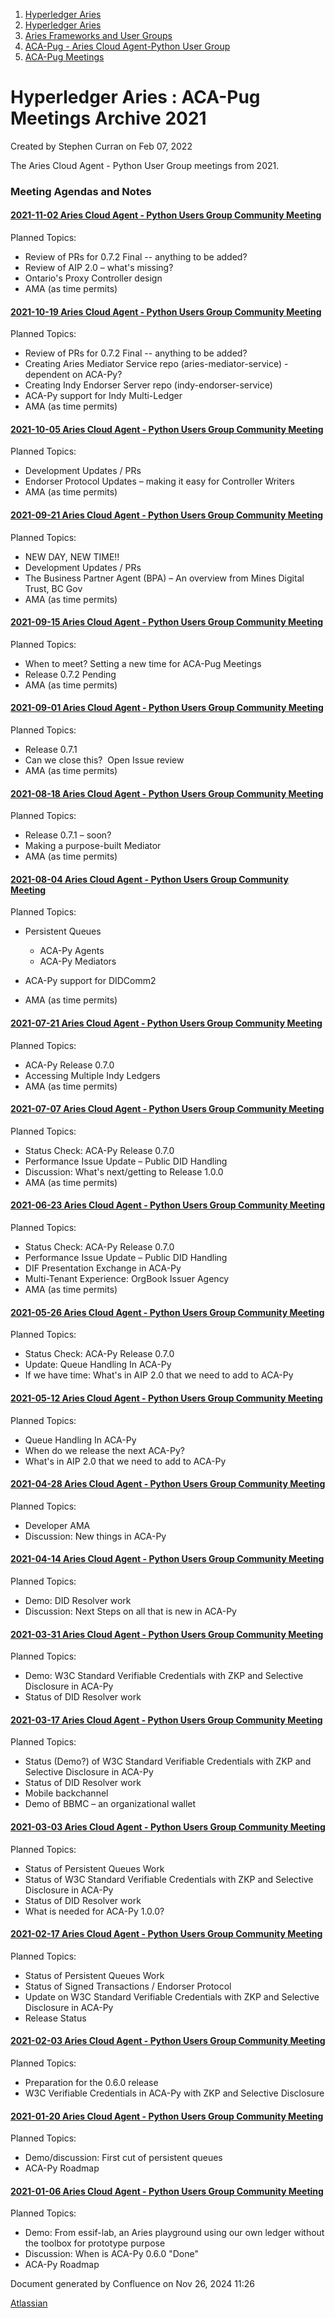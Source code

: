 1. [Hyperledger Aries](index.html)
2. [Hyperledger Aries](Hyperledger-Aries_18481154.html)
3. [Aries Frameworks and User Groups](Aries-Frameworks-and-User-Groups_18481290.html)
4. [ACA-Pug - Aries Cloud Agent-Python User Group](ACA-Pug---Aries-Cloud-Agent-Python-User-Group_18484248.html)
5. [ACA-Pug Meetings](ACA-Pug-Meetings_18484272.html)

# Hyperledger Aries : ACA-Pug Meetings Archive 2021

Created by Stephen Curran on Feb 07, 2022

The Aries Cloud Agent - Python User Group meetings from 2021.

### Meeting Agendas and Notes

#### [2021-11-02 Aries Cloud Agent - Python Users Group Community Meeting](2021-11-02-Aries-Cloud-Agent---Python-Users-Group-Community-Meeting_18494468.html)

Planned Topics:

- Review of PRs for 0.7.2 Final -- anything to be added?
- Review of AIP 2.0 – what's missing?
- Ontario's Proxy Controller design
- AMA (as time permits)

#### [2021-10-19 Aries Cloud Agent - Python Users Group Community Meeting](2021-10-19-Aries-Cloud-Agent---Python-Users-Group-Community-Meeting_18494312.html)

Planned Topics:

- Review of PRs for 0.7.2 Final -- anything to be added?
- Creating Aries Mediator Service repo (aries-mediator-service) - dependent on ACA-Py?
- Creating Indy Endorser Server repo (indy-endorser-service)
- ACA-Py support for Indy Multi-Ledger
- AMA (as time permits)

#### [2021-10-05 Aries Cloud Agent - Python Users Group Community Meeting](2021-10-05-Aries-Cloud-Agent---Python-Users-Group-Community-Meeting_18494208.html)

Planned Topics:

- Development Updates / PRs
- Endorser Protocol Updates – making it easy for Controller Writers
- AMA (as time permits)

#### [2021-09-21 Aries Cloud Agent - Python Users Group Community Meeting](2021-09-21-Aries-Cloud-Agent---Python-Users-Group-Community-Meeting_18493976.html)

Planned Topics:

- NEW DAY, NEW TIME!!
- Development Updates / PRs
- The Business Partner Agent (BPA) – An overview from Mines Digital Trust, BC Gov
- AMA (as time permits)

#### [2021-09-15 Aries Cloud Agent - Python Users Group Community Meeting](2021-09-15-Aries-Cloud-Agent---Python-Users-Group-Community-Meeting_18493905.html)

Planned Topics:

- When to meet? Setting a new time for ACA-Pug Meetings
- Release 0.7.2 Pending
- AMA (as time permits)

#### [2021-09-01 Aries Cloud Agent - Python Users Group Community Meeting](2021-09-01-Aries-Cloud-Agent---Python-Users-Group-Community-Meeting_18493771.html)

Planned Topics:

- Release 0.7.1
- Can we close this?  Open Issue review
- AMA (as time permits)

#### [2021-08-18 Aries Cloud Agent - Python Users Group Community Meeting](2021-08-18-Aries-Cloud-Agent---Python-Users-Group-Community-Meeting_18493565.html)

Planned Topics:

- Release 0.7.1 – soon?
- Making a purpose-built Mediator
- AMA (as time permits)

#### [2021-08-04 Aries Cloud Agent - Python Users Group Community Meeting](2021-08-04-Aries-Cloud-Agent---Python-Users-Group-Community-Meeting_18493427.html)

Planned Topics:

- Persistent Queues
  
  - ACA-Py Agents
  - ACA-Py Mediators
- ACA-Py support for DIDComm2
- AMA (as time permits)

#### [2021-07-21 Aries Cloud Agent - Python Users Group Community Meeting](2021-07-21-Aries-Cloud-Agent---Python-Users-Group-Community-Meeting_18493247.html)

Planned Topics:

- ACA-Py Release 0.7.0
- Accessing Multiple Indy Ledgers
- AMA (as time permits)

#### [2021-07-07 Aries Cloud Agent - Python Users Group Community Meeting](2021-07-07-Aries-Cloud-Agent---Python-Users-Group-Community-Meeting_18492930.html)

Planned Topics:

- Status Check: ACA-Py Release 0.7.0
- Performance Issue Update – Public DID Handling
- Discussion: What's next/getting to Release 1.0.0
- AMA (as time permits)

#### [2021-06-23 Aries Cloud Agent - Python Users Group Community Meeting](2021-06-23-Aries-Cloud-Agent---Python-Users-Group-Community-Meeting_18492792.html)

Planned Topics:

- Status Check: ACA-Py Release 0.7.0
- Performance Issue Update – Public DID Handling
- DIF Presentation Exchange in ACA-Py
- Multi-Tenant Experience: OrgBook Issuer Agency
- AMA (as time permits)

#### [2021-05-26 Aries Cloud Agent - Python Users Group Community Meeting](2021-05-26-Aries-Cloud-Agent---Python-Users-Group-Community-Meeting_18492358.html)

Planned Topics:

- Status Check: ACA-Py Release 0.7.0
- Update: Queue Handling In ACA-Py
- If we have time: What's in AIP 2.0 that we need to add to ACA-Py

#### [2021-05-12 Aries Cloud Agent - Python Users Group Community Meeting](2021-05-12-Aries-Cloud-Agent---Python-Users-Group-Community-Meeting_18492180.html)

Planned Topics:

- Queue Handling In ACA-Py
- When do we release the next ACA-Py?
- What's in AIP 2.0 that we need to add to ACA-Py

#### [2021-04-28 Aries Cloud Agent - Python Users Group Community Meeting](2021-04-28-Aries-Cloud-Agent---Python-Users-Group-Community-Meeting_18491945.html)

Planned Topics:

- Developer AMA
- Discussion: New things in ACA-Py

#### [2021-04-14 Aries Cloud Agent - Python Users Group Community Meeting](2021-04-14-Aries-Cloud-Agent---Python-Users-Group-Community-Meeting_18491884.html)

Planned Topics:

- Demo: DID Resolver work
- Discussion: Next Steps on all that is new in ACA-Py

#### [2021-03-31 Aries Cloud Agent - Python Users Group Community Meeting](2021-03-31-Aries-Cloud-Agent---Python-Users-Group-Community-Meeting_18491599.html)

Planned Topics:

- Demo: W3C Standard Verifiable Credentials with ZKP and Selective Disclosure in ACA-Py
- Status of DID Resolver work

#### [2021-03-17 Aries Cloud Agent - Python Users Group Community Meeting](2021-03-17-Aries-Cloud-Agent---Python-Users-Group-Community-Meeting_18491295.html)

Planned Topics:

- Status (Demo?) of W3C Standard Verifiable Credentials with ZKP and Selective Disclosure in ACA-Py
- Status of DID Resolver work
- Mobile backchannel
- Demo of BBMC – an organizational wallet

#### [2021-03-03 Aries Cloud Agent - Python Users Group Community Meeting](2021-03-03-Aries-Cloud-Agent---Python-Users-Group-Community-Meeting_18491001.html)

Planned Topics:

- Status of Persistent Queues Work
- Status of W3C Standard Verifiable Credentials with ZKP and Selective Disclosure in ACA-Py
- Status of DID Resolver work
- What is needed for ACA-Py 1.0.0?

#### [2021-02-17 Aries Cloud Agent - Python Users Group Community Meeting](2021-02-17-Aries-Cloud-Agent---Python-Users-Group-Community-Meeting_18490853.html)

Planned Topics:

- Status of Persistent Queues Work
- Status of Signed Transactions / Endorser Protocol
- Update on W3C Standard Verifiable Credentials with ZKP and Selective Disclosure in ACA-Py
- Release Status

#### [2021-02-03 Aries Cloud Agent - Python Users Group Community Meeting](2021-02-03-Aries-Cloud-Agent---Python-Users-Group-Community-Meeting_18490449.html)

Planned Topics:

- Preparation for the 0.6.0 release
- W3C Verifiable Credentials in ACA-Py with ZKP and Selective Disclosure

#### [2021-01-20 Aries Cloud Agent - Python Users Group Community Meeting](2021-01-20-Aries-Cloud-Agent---Python-Users-Group-Community-Meeting_18490230.html)

Planned Topics:

- Demo/discussion: First cut of persistent queues
- ACA-Py Roadmap

#### [2021-01-06 Aries Cloud Agent - Python Users Group Community Meeting](2021-01-06-Aries-Cloud-Agent---Python-Users-Group-Community-Meeting_18489964.html)

Planned Topics:

- Demo: From essif-lab, an Aries playground using our own ledger without the toolbox for prototype purpose
- Discussion: When is ACA-Py 0.6.0 "Done"
- ACA-Py Roadmap

Document generated by Confluence on Nov 26, 2024 11:26

[Atlassian](http://www.atlassian.com/)
